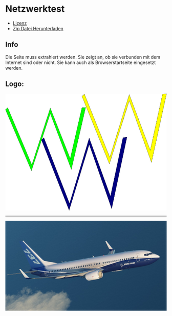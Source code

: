 # Netzwerktest
- [Lizenz](https://raw.githubusercontent.com/NetworktestStart/Netzwerktest/master/LICENSE)
- [Zip Datei Herunterladen](https://github.com/NetworktestStart/Download/archive/master.zip)

## Info
Die Seite muss extrahiert werden. Sie zeigt an, ob sie verbunden mit dem Internet sind oder nicht.
Sie kann auch als Browserstartseite eingesetzt werden.


## Logo:
![WWW](https://raw.githubusercontent.com/NetworktestStart/INTERN-SCRIPT/master/www.png)

----------------

![Flugzeug](https://raw.githubusercontent.com/NetworktestStart/INTERN-SCRIPT/master/Screenshot-2018-6-5%20Boeing%20Next-Generation%20737.png)
